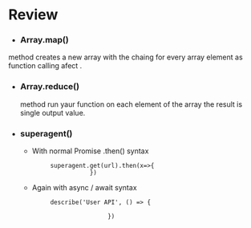 # Review

- ### Array.map()
method creates a new array with the chaing for every array element as  function calling afect .


- ### Array.reduce() 
  method run yaur function on each element of the array
  the result is single output value.

- ### superagent()
  - With normal Promise .then() syntax

             superagent.get(url).then(x=>{
                        })

  - Again with async / await syntax

             describe('User API', () => {
   
                             })  

                             


